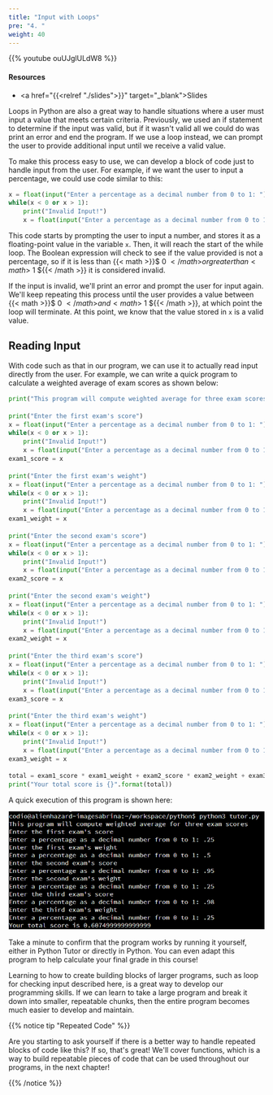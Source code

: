 ```yaml
---
title: "Input with Loops"
pre: "4. "
weight: 40
---
```


{{% youtube ouUJglULdW8 %}}

<!-- Old: P71riBkGxKw -->

#### Resources

* <a href="{{<relref "./slides">}}" target="_blank">Slides</a>

Loops in Python are also a great way to handle situations where a user must input a value that meets certain criteria. Previously, we used an if statement to determine if the input was valid, but if it wasn't valid all we could do was print an error and end the program. If we use a loop instead, we can prompt the user to provide additional input until we receive a valid value.

To make this process easy to use, we can develop a block of code just to handle input from the user. For example, if we want the user to input a percentage, we could use code similar to this:

```python
x = float(input("Enter a percentage as a decimal number from 0 to 1: "))
while(x < 0 or x > 1):
    print("Invalid Input!")
    x = float(input("Enter a percentage as a decimal number from 0 to 1: "))
```

This code starts by prompting the user to input a number, and stores it as a floating-point value in the variable `x`. Then, it will reach the start of the while loop. The Boolean expression will check to see if the value provided is not a percentage, so if it is less than {{< math >}}$ 0 ${{< /math >}} or greater than {{< math >}}$ 1 ${{< /math >}} it is considered invalid. 

If the input is invalid, we'll print an error and prompt the user for input again. We'll keep repeating this process until the user provides a value between {{< math >}}$ 0 ${{< /math >}} and {{< math >}}$ 1 ${{< /math >}}, at which point the loop will terminate. At this point, we know that the value stored in `x` is a valid value. 

## Reading Input

With code such as that in our program, we can use it to actually read input directly from the user. For example, we can write a quick program to calculate a weighted average of exam scores as shown below:

```python
print("This program will compute weighted average for three exam scores")

print("Enter the first exam's score")
x = float(input("Enter a percentage as a decimal number from 0 to 1: "))
while(x < 0 or x > 1):
    print("Invalid Input!")
    x = float(input("Enter a percentage as a decimal number from 0 to 1: "))
exam1_score = x

print("Enter the first exam's weight")
x = float(input("Enter a percentage as a decimal number from 0 to 1: "))
while(x < 0 or x > 1):
    print("Invalid Input!")
    x = float(input("Enter a percentage as a decimal number from 0 to 1: "))
exam1_weight = x

print("Enter the second exam's score")
x = float(input("Enter a percentage as a decimal number from 0 to 1: "))
while(x < 0 or x > 1):
    print("Invalid Input!")
    x = float(input("Enter a percentage as a decimal number from 0 to 1: "))
exam2_score = x

print("Enter the second exam's weight")
x = float(input("Enter a percentage as a decimal number from 0 to 1: "))
while(x < 0 or x > 1):
    print("Invalid Input!")
    x = float(input("Enter a percentage as a decimal number from 0 to 1: "))
exam2_weight = x

print("Enter the third exam's score")
x = float(input("Enter a percentage as a decimal number from 0 to 1: "))
while(x < 0 or x > 1):
    print("Invalid Input!")
    x = float(input("Enter a percentage as a decimal number from 0 to 1: "))
exam3_score = x

print("Enter the third exam's weight")
x = float(input("Enter a percentage as a decimal number from 0 to 1: "))
while(x < 0 or x > 1):
    print("Invalid Input!")
    x = float(input("Enter a percentage as a decimal number from 0 to 1: "))
exam3_weight = x

total = exam1_score * exam1_weight + exam2_score * exam2_weight + exam3_score * exam3_weight
print("Your total score is {}".format(total))
```

A quick execution of this program is shown here:

![Execution of Program](/images/05/input.png?classes=border,shadow)

Take a minute to confirm that the program works by running it yourself, either in Python Tutor or directly in Python. You can even adapt this program to help calculate your final grade in this course!

Learning to how to create building blocks of larger programs, such as loop for checking input described here, is a great way to develop our programming skills. If we can learn to take a large program and break it down into smaller, repeatable chunks, then the entire program becomes much easier to develop and maintain.

{{% notice tip "Repeated Code" %}}

Are you starting to ask yourself if there is a better way to handle repeated blocks of code like this? If so, that's great! We'll cover functions, which is a way to build repeatable pieces of code that can be used throughout our programs, in the next chapter!

{{% /notice %}}
